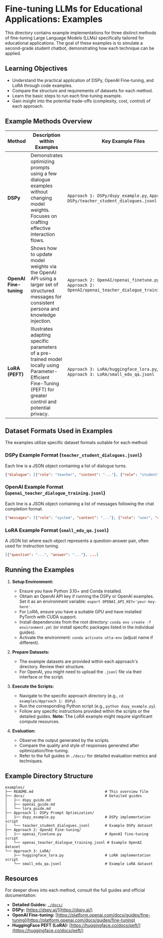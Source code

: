 # Fine-tuning LLMs for Educational Applications: Examples

This directory contains example implementations for three distinct methods of fine-tuning Large Language Models (LLMs) specifically tailored for educational applications. The goal of these examples is to simulate a second-grade student chatbot, demonstrating how each technique can be applied.

## Learning Objectives

- Understand the practical application of DSPy, OpenAI Fine-tuning, and LoRA through code examples.
- Compare the structure and requirements of datasets for each method.
- Learn the basic steps to run each fine-tuning example.
- Gain insight into the potential trade-offs (complexity, cost, control) of each approach.

## Example Methods Overview

| Method              | Description within Examples                                     | Key Example Files                    | Best For Learning About...          | Cost Note (Examples) | Full Guide                                 |
|---------------------|-----------------------------------------------------------------|--------------------------------------|-----------------------------------|----------------------|--------------------------------------------|
| **DSPy**            | Demonstrates optimizing prompts using a few dialogue examples without changing model weights. Focuses on crafting effective interaction flows. | `Approach 1: DSPy/dspy_example.py`, `Approach 1: DSPy/teacher_student_dialogues.jsonl` | Rapid prototyping, prompt engineering, structured reasoning | Low (API calls during optimization) | [DSPy Guide](./docs/dspy_guide.md)       |
| **OpenAI Fine-tuning** | Shows how to update model weights via the OpenAI API using a larger set of structured messages for consistent persona and knowledge injection. | `Approach 2: OpenAI/openai_finetune.py`, `Approach 2: OpenAI/openai_teacher_dialogue_training.jsonl` | Cloud-based fine-tuning, persona consistency, leveraging OpenAI infra | Moderate (Training + API calls) | [OpenAI Guide](./docs/openai_guide.md) |
| **LoRA (PEFT)**     | Illustrates adapting specific parameters of a pre-trained model locally using Parameter-Efficient Fine-Tuning (PEFT) for greater control and potential privacy. | `Approach 3: LoRA/huggingface_lora.py`, `Approach 3: LoRA/small_edu_qa.jsonl` | Local fine-tuning, resource efficiency, model customization | Low/Variable (Local compute) | [LoRA Guide](./docs/lora_guide.md)       |

## Dataset Formats Used in Examples

The examples utilize specific dataset formats suitable for each method:

### DSPy Example Format (`teacher_student_dialogues.jsonl`)
Each line is a JSON object containing a list of dialogue turns.
```json
{"dialogue": [{"role": "teacher", "content": "..."}, {"role": "student", "content": "..."}, ...]}
```

### OpenAI Example Format (`openai_teacher_dialogue_training.jsonl`)
Each line is a JSON object containing a list of messages following the chat completion format.
```json
{"messages": [{"role": "system", "content": "..."}, {"role": "user", "content": "..."}, {"role": "assistant", "content": "..."}]}
```

### LoRA Example Format (`small_edu_qa.jsonl`)
A JSON list where each object represents a question-answer pair, often used for instruction tuning.
```json
[{"question": "...", "answer": "..."}, ...]
```

## Running the Examples

1.  **Setup Environment:**
    *   Ensure you have Python 3.10+ and Conda installed.
    *   Obtain an OpenAI API key if running the DSPy or OpenAI examples. Set it as an environment variable: `export OPENAI_API_KEY='your-key-here'`.
    *   For LoRA, ensure you have a suitable GPU and have installed PyTorch with CUDA support.
    *   Install dependencies from the root directory: `conda env create -f environment.yml` (or install specific packages listed in the individual guides).
    *   Activate the environment: `conda activate utta-env` (adjust name if different).

2.  **Prepare Datasets:**
    *   The example datasets are provided within each approach's directory. Review their structure.
    *   For OpenAI, you might need to upload the `.jsonl` file via their interface or the script.

3.  **Execute the Scripts:**
    *   Navigate to the specific approach directory (e.g., `cd examples/Approach 1: DSPy`).
    *   Run the corresponding Python script (e.g., `python dspy_example.py`).
    *   Follow any specific instructions provided within the scripts or the detailed guides. **Note:** The LoRA example might require significant compute resources.

4.  **Evaluation:**
    *   Observe the output generated by the scripts.
    *   Compare the quality and style of responses generated after optimization/fine-tuning.
    *   Refer to the full guides in `./docs/` for detailed evaluation metrics and techniques.

## Example Directory Structure

```
examples/
├── README.md                                 # This overview file
├── docs/                                     # Detailed guides
│   ├── dspy_guide.md
│   ├── openai_guide.md
│   └── lora_guide.md
├── Approach 1: DSPy Prompt Optimization/
│   ├── dspy_example.py                       # DSPy implementation script
│   └── teacher_student_dialogues.jsonl       # Example DSPy dataset
├── Approach 2: OpenAI Fine-tuning/
│   ├── openai_finetune.py                    # OpenAI fine-tuning script
│   └── openai_teacher_dialogue_training.jsonl # Example OpenAI dataset
└── Approach 3: LoRA/
    ├── huggingface_lora.py                   # LoRA implementation script
    └── small_edu_qa.jsonl                    # Example LoRA dataset
```

## Resources

For deeper dives into each method, consult the full guides and official documentation:

-   **Detailed Guides:** [`./docs/`](./docs/)
-   **DSPy:** [https://dspy.ai/](https://dspy.ai/)
-   **OpenAI Fine-tuning:** [https://platform.openai.com/docs/guides/fine-tuning](https://platform.openai.com/docs/guides/fine-tuning)
-   **HuggingFace PEFT (LoRA):** [https://huggingface.co/docs/peft/](https://huggingface.co/docs/peft/)
